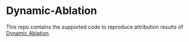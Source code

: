 # Dynamic-Ablation
This repo contains the supported code to reproduce attribution results of [Dynamic Ablation](www.baidu.com).
